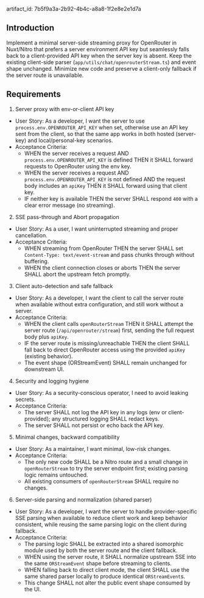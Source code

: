 artifact_id: 7b5f9a3a-2b92-4b4c-a8a8-1f2e8e2e1d7a

## Introduction

Implement a minimal server-side streaming proxy for OpenRouter in Nuxt/Nitro that prefers a server environment API key but seamlessly falls back to a client-provided API key when the server key is absent. Keep the existing client-side parser (`app/utils/chat/openrouterStream.ts`) and event shape unchanged. Minimize new code and preserve a client-only fallback if the server route is unavailable.

## Requirements

1. Server proxy with env-or-client API key

-   User Story: As a developer, I want the server to use `process.env.OPENROUTER_API_KEY` when set, otherwise use an API key sent from the client, so that the same app works in both hosted (server-key) and local/personal-key scenarios.
-   Acceptance Criteria:
    -   WHEN the server receives a request AND `process.env.OPENROUTER_API_KEY` is defined THEN it SHALL forward requests to OpenRouter using the env key.
    -   WHEN the server receives a request AND `process.env.OPENROUTER_API_KEY` is not defined AND the request body includes an `apiKey` THEN it SHALL forward using that client key.
    -   IF neither key is available THEN the server SHALL respond `400` with a clear error message (no streaming).

2. SSE pass-through and Abort propagation

-   User Story: As a user, I want uninterrupted streaming and proper cancellation.
-   Acceptance Criteria:
    -   WHEN streaming from OpenRouter THEN the server SHALL set `Content-Type: text/event-stream` and pass chunks through without buffering.
    -   WHEN the client connection closes or aborts THEN the server SHALL abort the upstream fetch promptly.

3. Client auto-detection and safe fallback

-   User Story: As a developer, I want the client to call the server route when available without extra configuration, and still work without a server.
-   Acceptance Criteria:
    -   WHEN the client calls `openRouterStream` THEN it SHALL attempt the server route (`/api/openrouter/stream`) first, sending the full request body plus `apiKey`.
    -   IF the server route is missing/unreachable THEN the client SHALL fall back to direct OpenRouter access using the provided `apiKey` (existing behavior).
    -   The event shape (ORStreamEvent) SHALL remain unchanged for downstream UI.

4. Security and logging hygiene

-   User Story: As a security-conscious operator, I need to avoid leaking secrets.
-   Acceptance Criteria:
    -   The server SHALL not log the API key in any logs (env or client-provided); any structured logging SHALL redact keys.
    -   The server SHALL not persist or echo back the API key.

5. Minimal changes, backward compatibility

-   User Story: As a maintainer, I want minimal, low-risk changes.
-   Acceptance Criteria:
    -   The only new code SHALL be a Nitro route and a small change in `openRouterStream` to try the server endpoint first; existing parsing logic remains untouched.
    -   All existing consumers of `openRouterStream` SHALL require no changes.

6. Server-side parsing and normalization (shared parser)

-   User Story: As a developer, I want the server to handle provider-specific SSE parsing when available to reduce client work and keep behavior consistent, while reusing the same parsing logic on the client during fallback.
-   Acceptance Criteria:
    -   The parsing logic SHALL be extracted into a shared isomorphic module used by both the server route and the client fallback.
    -   WHEN using the server route, it SHALL normalize upstream SSE into the same `ORStreamEvent` shape before streaming to clients.
    -   WHEN falling back to direct client mode, the client SHALL use the same shared parser locally to produce identical `ORStreamEvent`s.
    -   This change SHALL not alter the public event shape consumed by the UI.
